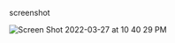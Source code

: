screenshot 

![Screen Shot 2022-03-27 at 10 40 29 PM](https://user-images.githubusercontent.com/94766574/160317359-552b4643-a73b-4b32-a1c3-26bdd6deffe7.png)

